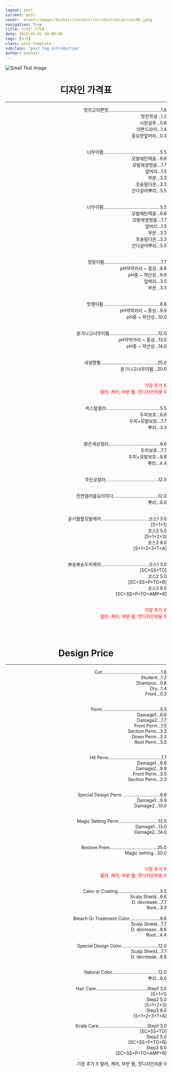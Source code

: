 ```yaml
---
layout: post
current: post
cover:  assets/images/bonhair/content/introduction/price/00.jpeg
navigation: True
title: 디자인 가격표
date: 2020-01-01 10:00:00
tags: [소개]
class: post-template
subclass: 'post tag-introduction'
author: bonhair
---
```

<p><img src="{{ site.baseurl }}assets/images/bonhair/content/introduction/price/01.jpeg" alt="Small Test Image" /></p>

<center>
<h1>디자인 가격표</h1>
</center>
<hr/>
<div style="text-align:right">
멋지고이쁜컷.........................................1.6<br>
멋진학생...1.2<br>
시원샴푸...0.8<br>
이쁜드라이...1.4<br>
중요한앞머리...0.3<br>
<br>

너무이펌............................................5.5<br>
모발에탄력을...6.6<br>
모발에생명을...7.7<br>
앞머리...1.5<br>
부분...3.3<br>
초슬림다운...3.3<br>
산다살어뿌리...5.5<br>
<br>

너무이펌............................................5.5<br>
모발에탄력을...6.6<br>
모발에생명을...7.7<br>
앞머리...1.5<br>
부분...3.3<br>
초슬림다운...3.3<br>
산다살어뿌리...5.5<br>
<br>

정말이펌............................................7.7<br>
pH약약카리 ~ 중성...8.8<br>
pH중 ~ 약산성...9.9<br>
앞머리...3.5<br>
부분...3.3<br>
<br>

멋쟁이펌............................................8.8<br>
pH약약카리 ~ 중성...9.9<br>
pH중 ~ 약산성...10.0<br>
<br>

윤기나고너무이펌......................................12.0<br>
pH약약카리 ~ 중성...13.0<br>
pH중 ~ 약산성...14.0<br>
<br>

새생명펌............................................25.0<br>
윤기나고너무이펌...30.0<br>
<br>

<font color="red">기장 추가 X</font><br>
<font color="red">컬러, 케어, 부분 펌, 컷디자인비용 0</font><br>

<br>
<div style="text-align:right">
퍼스털컬러..........................................5.5<br>
두피보호...6.6<br>
두피+모발보호...7.7<br>
뿌리...3.3<br>
<br>

밝은세상컬러........................................6.6<br>
두피보호...7.7<br>
두피+모발보호...8.8<br>
뿌리...4.4<br>
<br>

주인공컬러.........................................12.0<br>
<br>

천연컬러를요리하다...................................12.0<br>
뿌리...6.0<br>
<br>

윤기좔좔모발케어.....................................코스1 3.0<br>
[S+1+1]<br>
코스2 5.0<br>
[S+1+2+3]<br>
코스3 8.0<br>
[S+1+2+3+T+A]<br>
<br>

뽀송뽀송두피케어.....................................코스1 3.0<br>
[SC+SS+TO]<br>
코스2 5.0<br>
[SC+SS+P+TO+R]<br>
코스3 8.0<br>
[SC+SS+P+TO+AMP+R]<br>
<br>

<font color="red">기장 추가 X</font><br>
<font color="red">컬러, 케어, 부분 펌, 컷디자인비용 0</font><br>
</div>

<br><br>

<center>
<h1>Design Price</h1>
</center>
<hr/>

<div style="text-align:right">
Cut..............................................1.6<br>
Student...1.2<br>
Shampoo...0.8<br>
Dry...1.4<br>
Front...0.3<br>
<br>

Perm.............................................5.5<br>
Damage1...6.6<br>
Damage2...7.7<br>
Front Perm...1.5<br>
Section Perm...3.3<br>
Down Perm...3.3<br>
Root Perm...5.5<br>
<br>

Hit Perm.........................................7.7<br>
Damage1...8.8<br>
Damage2...9.9<br>
Front Perm...3.5<br>
Section Perm...3.3<br>
<br>

Special Design Perm..............................8.8<br>
Damage1...9.9<br>
Damage2...10.0<br>
<br>

Magic Setting Perm...............................12.0<br>
Damage1...13.0<br>
Damage2...14.0<br>
<br>

Restore Prem.....................................25.0<br>
Magic setting...30.0<br>
<br>


<font color="red">기장 추가 X</font><br>
<font color="red">컬러, 케어, 부분 펌, 컷디자인비용 0</font><br>

<br>

<div style="text-align:right">
Calor or Coating.................................5.5<br>
Scalp Shield...6.6<br>
D. decrease...7.7<br>
Root...3.3<br>
<br>
Bleach Or Treatment Color........................6.6<br>
Scalp Shield...7.7<br>
D. decrease...8.8<br>
Root...4.4<br>
<br>
Special Design Color.............................12.0<br>
Scalp Shield...7.7<br>
D. decrease...8.8<br>
<br>

Natural Color....................................12.0<br>
뿌리...6.0<br>

Hair Care........................................Step1 3.0<br>
[S+1+1]
<br>
Step2 5.0<br>
[S+1+2+3]
<br>
Step3 8.0<br>
[S+1+2+3+T+A]
<br>

Scalp Care......................................Step1 3.0<br>
[SC+SS+TO]
<br>
Step2 5.0<br>
[SC+SS+P+TO+R]
<br>
Step3 8.0<br>
[SC+SS+P+TO+AMP+R]<br>

기장 추가 X
컬러, 케어, 부분 펌, 컷디자인비용 0
</div>
